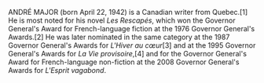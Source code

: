 ANDRÉ MAJOR (born April 22, 1942) is a Canadian writer from Quebec.[1] He is most noted for his novel _Les Rescapés_, which won the Governor General's Award for French-language fiction at the 1976 Governor General's Awards.[2] He was later nominated in the same category at the 1987 Governor General's Awards for _L'Hiver au cœur_[3] and at the 1995 Governor General's Awards for _La Vie provisoire_,[4] and for the Governor General's Award for French-language non-fiction at the 2008 Governor General's Awards for _L'Esprit vagabond_.
